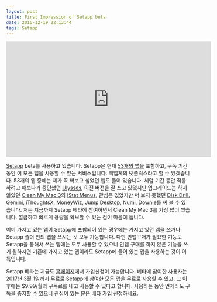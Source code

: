 ```yaml
---
layout: post
title: First Impression of Setapp beta
date: 2016-12-19 22:13:44
tags: Setapp
---
```

<iframe width="560" height="315" src="https://www.youtube.com/embed/LJBZ8dwTJoM" frameborder="0" allowfullscreen></iframe>

[Setapp](https://setapp.com/ "Setapp | Your shortcut to get the best apps for Mac") beta를 사용하고 있습니다. Setapp은 현재 [53개의 앱을](https://setapp.com/apps) 포함하고, 구독 기간동안 이 모든 앱을 사용할 수 있는 서비스입니다. 맥앱계의 넷플릭스라고 할 수 있겠습니다. 53개의 앱 중에는 제가 꼭 써보고 싶었던 앱도 들어 있습니다. 체험 기간 동안 적응하려고 해보다가 중단했던 [Ulysses](!s), 이전 버전을 잘 쓰고 있었지만 업그레이드는 하지 않았던 [Clean My Mac 3](!s)와 [iStat Menus](!s), 관심은 있었지만 써 보지 못했던 [Disk Drill](!s), [Gemini](!s), [iThoughtsX](!s), [MoneyWiz](!s), [Jump Desktop](!s), [Numi](!s), [Downie](!s)를 써 볼 수 있습니다. 저는 지금까지 Setapp 베타에 참여하면서 Clean My Mac 3를 가장 많이 썼습니다. 깔끔하고 빠르게 용량을 확보할 수 있는 점이 마음에 듭니다.

이미 가지고 있는 앱이 Setapp에 포함되어 있는 경우에는 가지고 있던 앱을 쓰거나 Setapp 폴더 안의 앱을 쓰시는 것 모두 가능합니다. 다만 인앱구매가 필요한 기능도 Setapp을 통해서 쓰는 앱에는 모두 사용할 수 있으니 인앱 구매를 하지 않은 기능을 쓰기 원하시면 기존에 가지고 있는 앱이라도 Setapp에 들어 있는 앱을 사용하는 것이 이득입니다.

Setapp 베타는 지금도 [홈페이지](https://setapp.com/)에서 가입신청이 가능합니다. 베타에 참여한 사용자는 2017년 3월 1일까지 무료로 Setapp에 참여한 모든 앱을 무료로 사용할 수 있고, 그 이후에는 $9.99/월의 구독료를 내고 사용할 수 있다고 합니다. 사용하는 동안 언제라도 구독을 중지할 수 있으니 관심이 있는 분은 베타 가입 신청하세요.

